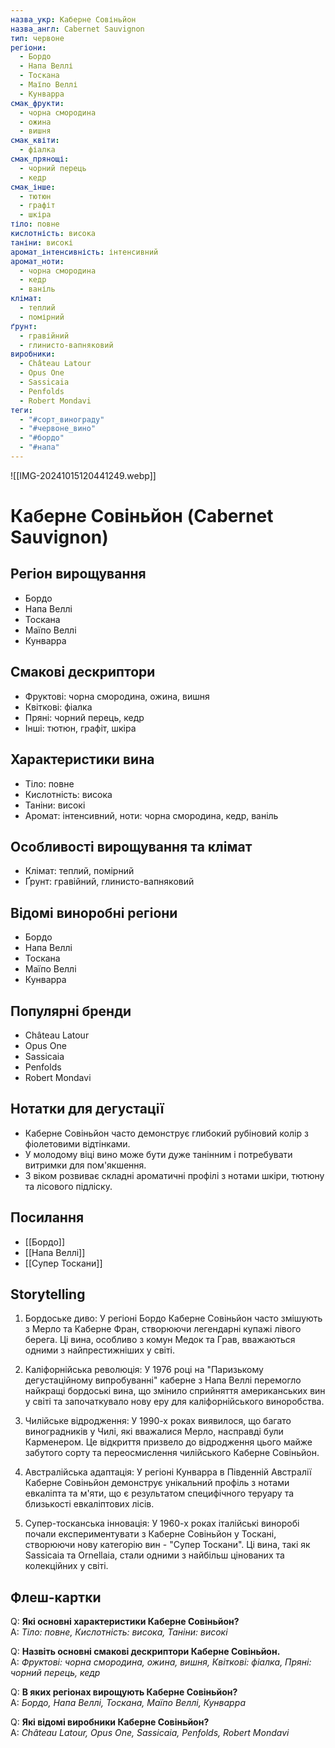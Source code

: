 ```yaml
---
назва_укр: Каберне Совіньйон
назва_англ: Cabernet Sauvignon
тип: червоне
регіони:
  - Бордо
  - Напа Веллі
  - Тоскана
  - Маїпо Веллі
  - Кунварра
смак_фрукти:
  - чорна смородина
  - ожина
  - вишня
смак_квіти:
  - фіалка
смак_прянощі:
  - чорний перець
  - кедр
смак_інше:
  - тютюн
  - графіт
  - шкіра
тіло: повне
кислотність: висока
таніни: високі
аромат_інтенсивність: інтенсивний
аромат_ноти:
  - чорна смородина
  - кедр
  - ваніль
клімат:
  - теплий
  - помірний
ґрунт:
  - гравійний
  - глинисто-вапняковий
виробники:
  - Château Latour
  - Opus One
  - Sassicaia
  - Penfolds
  - Robert Mondavi
теги:
  - "#сорт_винограду"
  - "#червоне_вино"
  - "#бордо"
  - "#напа"
---
```

![[IMG-20241015120441249.webp]]
# Каберне Совіньйон (Cabernet Sauvignon)

## Регіон вирощування
- Бордо
- Напа Веллі
- Тоскана
- Маїпо Веллі
- Кунварра

## Смакові дескриптори
- Фруктові: чорна смородина, ожина, вишня
- Квіткові: фіалка
- Пряні: чорний перець, кедр
- Інші: тютюн, графіт, шкіра

## Характеристики вина
- Тіло: повне
- Кислотність: висока
- Таніни: високі
- Аромат: інтенсивний, ноти: чорна смородина, кедр, ваніль

## Особливості вирощування та клімат
- Клімат: теплий, помірний
- Ґрунт: гравійний, глинисто-вапняковий

## Відомі виноробні регіони
- Бордо
- Напа Веллі
- Тоскана
- Маїпо Веллі
- Кунварра

## Популярні бренди
- Château Latour
- Opus One
- Sassicaia
- Penfolds
- Robert Mondavi

## Нотатки для дегустації
- Каберне Совіньйон часто демонструє глибокий рубіновий колір з фіолетовими відтінками.
- У молодому віці вино може бути дуже танінним і потребувати витримки для пом'якшення.
- З віком розвиває складні ароматичні профілі з нотами шкіри, тютюну та лісового підліску.

## Посилання
- [[Бордо]]
- [[Напа Веллі]]
- [[Супер Тоскани]]

## Storytelling
1. Бордоське диво: У регіоні Бордо Каберне Совіньйон часто змішують з Мерло та Каберне Фран, створюючи легендарні купажі лівого берега. Ці вина, особливо з комун Медок та Грав, вважаються одними з найпрестижніших у світі.

2. Каліфорнійська революція: У 1976 році на "Паризькому дегустаційному випробуванні" каберне з Напа Веллі перемогло найкращі бордоські вина, що змінило сприйняття американських вин у світі та започаткувало нову еру для каліфорнійського виноробства.

3. Чилійське відродження: У 1990-х роках виявилося, що багато виноградників у Чилі, які вважалися Мерло, насправді були Карменером. Це відкриття призвело до відродження цього майже забутого сорту та переосмислення чилійського Каберне Совіньйон.

4. Австралійська адаптація: У регіоні Кунварра в Південній Австралії Каберне Совіньйон демонструє унікальний профіль з нотами евкаліпта та м'яти, що є результатом специфічного теруару та близькості евкаліптових лісів.

5. Супер-тосканська інновація: У 1960-х роках італійські виноробі почали експериментувати з Каберне Совіньйон у Тоскані, створюючи нову категорію вин - "Супер Тоскани". Ці вина, такі як Sassicaia та Ornellaia, стали одними з найбільш цінованих та колекційних у світі.
## Флеш-картки
Q: **Які основні характеристики Каберне Совіньйон?**  
A: *Тіло: повне, Кислотність: висока, Таніни: високі*

Q: **Назвіть основні смакові дескриптори Каберне Совіньйон.**  
A: *Фруктові: чорна смородина, ожина, вишня, Квіткові: фіалка, Пряні: чорний перець, кедр*

Q: **В яких регіонах вирощують Каберне Совіньйон?**  
A: *Бордо, Напа Веллі, Тоскана, Маїпо Веллі, Кунварра*

Q: **Які відомі виробники Каберне Совіньйон?**  
A: *Château Latour, Opus One, Sassicaia, Penfolds, Robert Mondavi*